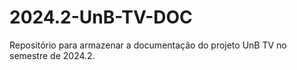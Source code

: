 # 2024.2-UnB-TV-DOC
Repositório para armazenar a documentação do projeto UnB TV no semestre de 2024.2.
